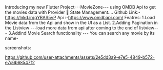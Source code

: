 Introducing my new Flutter Project---MovieZone--- using OMDB Api to get the movies data with Provider 📱 State Management....
Github Link:- https://lnkd.in/gYBAS5vP
Api :-https://www.omdbapi.com/
Featres:
1.Load Movie data from the Api and show in the UI as a List.
2.Adding Pagination in the Listview ---load more data from api after coming to the end of listview---
3.Addind Movie Search functionallty --- You can search any movie by its name-

screenshots:

https://github.com/user-attachments/assets/2e5dd3a9-e7e5-4849-b572-e7c6b68547f2

